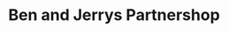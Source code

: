 ---
title: "Ben and Jerrys Partnershop"
address: "Ben and Jerry's Partnershop, Unit 3D Richmond Centre, Derry, Derry, BT48 6PE"
tel: "+44 (0)28 7137 3858"
county: "Derry"
category: "Cafes"
type: "Content"
lat: "54.9918098449707"
lng: "-7.320168972015381"
---